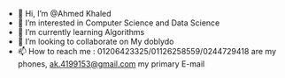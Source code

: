- 👋 Hi, I’m @Ahmed Khaled
- 👀 I’m interested in Computer Science and Data Science
- 🌱 I’m currently learning Algorithms 
- 💞️ I’m looking to collaborate on My doblydo
- 📫 How to reach me : 01206423325/01126258559/0244729418 are my phones, ak.4199153@gmail.com my primary E-mail

<!---
doblydo/doblydo is a ✨ special ✨ repository because its `README.md` (this file) appears on your GitHub profile.
You can click the Preview link to take a look at your changes.
--->
